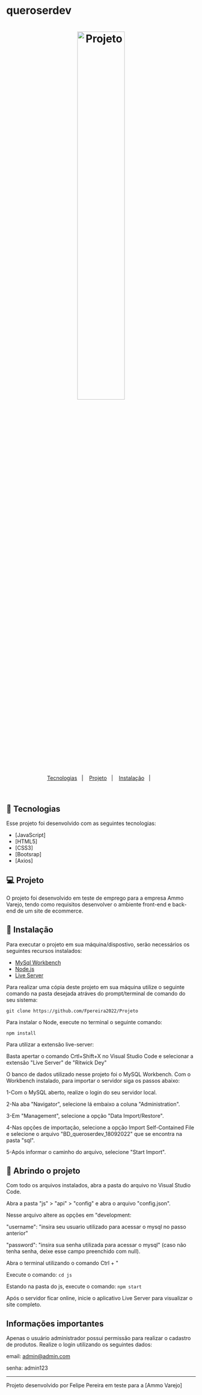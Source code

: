 # queroserdev
<h1 align="center">
    <img alt="Projeto" title="Projeto - Felipe Pereira" src=".github/logo.png" width="50%" />
</h1>

<p align="center">
  <a href="#-tecnologias">Tecnologias</a>&nbsp;&nbsp;&nbsp;|&nbsp;&nbsp;&nbsp;
  <a href="#-projeto">Projeto</a>&nbsp;&nbsp;&nbsp;|&nbsp;&nbsp;&nbsp;
  <a href="#-instalação">Instalação</a>&nbsp;&nbsp;&nbsp;|&nbsp;&nbsp;&nbsp;
</p>

<br>

## 🚀 Tecnologias

Esse projeto foi desenvolvido com as seguintes tecnologias:

- [JavaScript]
- [HTML5]
- [CSS3]
- [Bootsrap]
- [Axios]


## 💻 Projeto
O projeto foi desenvolvido em teste de emprego para a empresa Ammo Varejo, tendo como requisitos desenvolver o ambiente front-end e back-end de um site de ecommerce.

## 🔧 Instalação

Para executar o projeto em sua máquina/dispostivo, serão necessários os seguintes recursos instalados:

- [MySql Workbench](https://dev.mysql.com/downloads/)
- [Node.js](https://nodejs.org/en/)
- [Live Server](https://marketplace.visualstudio.com/items?itemName=ritwickdey.LiveServer)

Para realizar uma cópia deste projeto em sua máquina utilize o seguinte comando na pasta desejada atráves do prompt/terminal de comando do seu sistema:

```git clone https://github.com/Fpereira2022/Projeto```


Para instalar o Node, execute no terminal o seguinte comando:

```npm install```

Para utilizar a extensão live-server:

Basta apertar o comando Crtl+Shift+X no Visual Studio Code e selecionar a extensão "Live Server" de "Ritwick Dey"

O banco de dados utilizado nesse projeto foi o MySQL Workbench. Com o Workbench instalado, para importar o servidor siga os passos abaixo:

1-Com o MySQL aberto, realize o login do seu servidor local.

2-Na aba "Navigator", selecione lá embaixo a coluna "Administration".

3-Em "Management", selecione a opção "Data Import/Restore".

4-Nas opções de importação, selecione a opção Import Self-Contained File e selecione o arquivo "BD_queroserdev_18092022" que se encontra na pasta "sql".

5-Após informar o caminho do arquivo, selecione "Start Import".

## 🔖 Abrindo o projeto

Com todo os arquivos instalados, abra a pasta do arquivo no Visual Studio Code.

Abra a pasta "js" > "api" > "config" e abra o arquivo "config.json". 

Nesse arquivo altere as opções em "development:
 
 "username": "insira seu usuario utilizado para acessar o mysql no passo anterior"
 
 "password": "insira sua senha utilizada para acessar o mysql" (caso não tenha senha, deixe esse campo preenchido com null).

Abra o terminal utilizando o comando Ctrl + "

Execute o comando: ```cd js```

Estando na pasta do js, execute o comando: ```npm start```

Após o servidor ficar online, inicie o aplicativo Live Server para visualizar o site completo.

## Informações importantes

Apenas o usuário administrador possui permissão para realizar o cadastro de produtos. Realize o login utilizando os seguintes dados:

email: admin@admin.com

senha: admin123

---

Projeto desenvolvido por Felipe Pereira em teste para a [Ammo Varejo]
